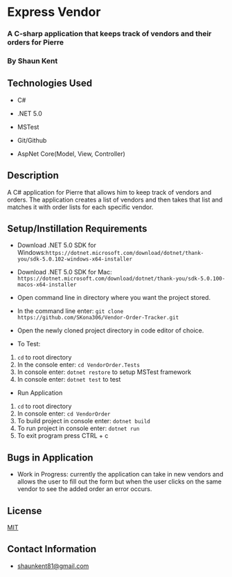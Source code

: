 # Express Vendor

### A C-sharp application that keeps track of vendors and their orders for Pierre

### By Shaun Kent

## Technologies Used

* C#

* .NET 5.0

* MSTest

* Git/Github

* AspNet Core(Model, View, Controller)

## Description

A C# application for Pierre that allows him to keep track of vendors and orders. The application creates a list of vendors and then takes that list and matches it with order lists for each specific vendor.

## Setup/Instillation Requirements

* Download .NET 5.0 SDK for Windows:`https://dotnet.microsoft.com/download/dotnet/thank-you/sdk-5.0.102-windows-x64-installer` 

* Download .NET 5.0 SDK for Mac: `https://dotnet.microsoft.com/download/dotnet/thank-you/sdk-5.0.100-macos-x64-installer`

* Open command line in directory where you want the project stored.

* In the command line enter: `git clone https://github.com/SKona306/Vendor-Order-Tracker.git`

* Open the newly cloned project directory in code editor of choice.

* To Test:
1. `cd` to root directory
2. In the console enter: `cd VendorOrder.Tests`
3. In console enter: `dotnet restore` to setup MSTest framework
4. In console enter: `dotnet test` to test

* Run Application
1. `cd` to root directory
2. In console enter: `cd VendorOrder`
3. To build project in console enter: `dotnet build` 
4. To run project in console enter: `dotnet run`
5. To exit program press CTRL + c

## Bugs in Application
* Work in Progress: currently the application can take in new vendors and allows the user to fill out the form but when the user clicks on the same vendor to see the added order an error occurs. 
## License 

[MIT](https://choosealicense.com/licenses/mit/)

## Contact Information

* shaunkent81@gmail.com